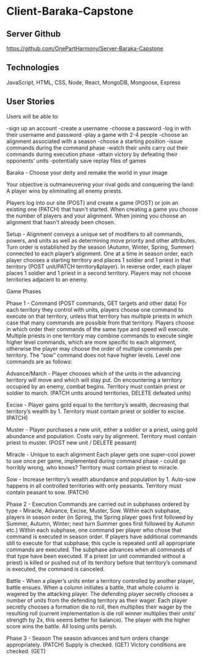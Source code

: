 # Client-Baraka-Capstone

## Server Github

https://github.com/OnePartHarmony/Server-Baraka-Capstone

## Technologies

JavaScript, HTML, CSS, Node, React, MongoDB, Mongoose, Express

## User Stories

Users will be able to:

-sign up an account
-create a username
-choose a password
-log in with their username and password
-play a game with 2-4 people
-choose an alignment associated with a season
-choose a starting position
-issue commands during the command phase
-watch their units carry out their commands during execution phase
-attain victory by defeating their opponents' units
-potentially save replay files of games

Baraka - Choose your deity and remake the world in your image

Your objective is outmaneuvering your rival gods and conquering the land:
A player wins by eliminating all enemy priests.

Players log into our site (POST) and create a game (POST) or join an existing one (PATCH) that hasn't started. When creating a game you choose the number of players and your alignment. When joining you choose an alignment that hasn't already been chosen.

Setup - 
Alignment conveys a unique set of modifiers to all commands, powers, and units as well as determining move priority and other attributes. Turn order is established by the season (Autumn, Winter, Spring, Summer) connected to each player’s alignment. One at a time in season order, each player chooses a starting territory and places 1 soldier and 1 priest in that territory (POST unit/PATCH territory&player). In reverse order, each player places 1 soldier and 1 priest in a second territory. Players may not choose territories adjacent to an enemy.

Game Phases

Phase 1 - Command (POST commands, GET targets and other data)
For each territory they control with units, players choose one command to execute on that territory, unless that territory has multiple priests in which case that many commands are possible from that territory. Players choose in which order their commands of the same type and speed will execute. Multiple priests in one territory may combine commands to execute single higher level commands, which are more specific to each alignment, otherwise the player may choose the order of multiple commands per territory. The “sow” command does not have higher levels.  Level one commands are as follows:

Advance/March - Player chooses which of the units in the advancing territory will move and which will stay put. On encountering a territory occupied by an enemy, combat begins. Territory must contain priest or soldier to march. (PATCH units around territories, DELETE defeated units)

Excise -  Player gains gold equal to the territory’s wealth, decreasing that territory’s wealth by 1. Territory must contain priest or soldier to excise. (PATCH)

Muster -  Player purchases a new unit, either a soldier or a priest, using gold abundance and population. Costs vary by alignment. Territory must contain priest to muster. (POST new unit / DELETE peasant)

Miracle - Unique to each alignment
Each player gets one super-cool power to use once per game, implemented during command phase - could go horribly wrong, who knows? Territory must contain priest to miracle.

Sow - Increase territory’s wealth abundance and population by 1. Auto-sow happens in all controlled territories with only peasants. Territory must contain peasant to sow. (PATCH)


Phase 2 - Execution
Commands are carried out in subphases ordered by type - Miracle, Advance, Excise, Muster, Sow.
Within each subphase, players in season order (in Spring, the Spring player goes first followed by Summer, Autumn, Winter; next turn Summer goes first followed by Autumn etc.)
Within each subphase, one command per player who chose that command is executed in season order. If players have additional commands still to execute for that subphase, this cycle is repeated until all appropriate commands are executed. The subphase advances when all commands of that type have been executed.
If a priest (or unit commanded without a priest) is killed or pushed out of its territory before that territory’s command is executed, the command is canceled.

Battle - When a player’s units enter a territory controlled by another player, battle ensues.
When a column initiates a battle, that whole column is wagered by the attacking player. The defending player secretly chooses a number of units from the defending territory as their wager. Each player secretly chooses a formation die to roll, then multiplies their wager by the resulting roll (current implementation is die roll winner multiplies their units’ strength by 2x, this seems better for balance). The player with the higher score wins the battle. All losing units perish.


Phase 3 - Season
The season advances and turn orders change appropriately. (PATCH)
Supply is checked. (GET)
Victory conditions are checked. (GET)